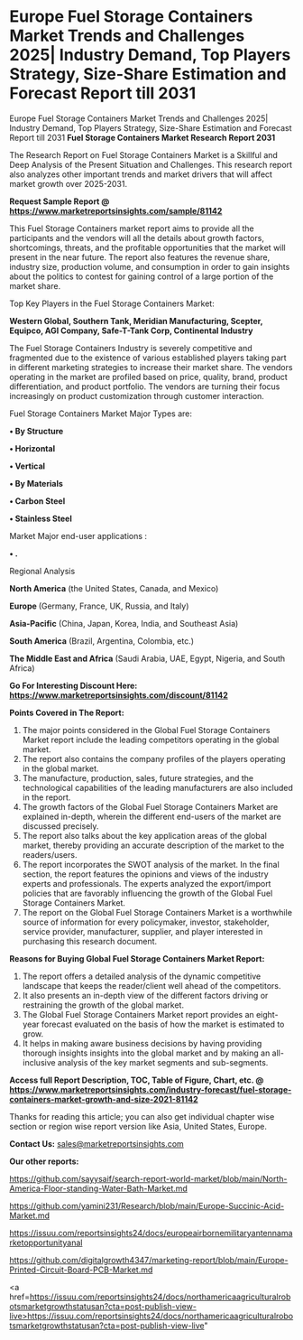 # Europe Fuel Storage Containers Market Trends and Challenges 2025| Industry Demand, Top Players Strategy, Size-Share Estimation and Forecast Report till 2031
Europe Fuel Storage Containers Market Trends and Challenges 2025| Industry Demand, Top Players Strategy, Size-Share Estimation and Forecast Report till 2031
<strong>Fuel Storage Containers Market Research Report 2031</strong>

The Research Report on Fuel Storage Containers Market is a Skillful and Deep Analysis of the Present Situation and Challenges. This research report also analyzes other important trends and market drivers that will affect market growth over 2025-2031.

<strong>Request Sample Report @ <a href=https://www.marketreportsinsights.com/sample/81142>https://www.marketreportsinsights.com/sample/81142</a></strong>

This Fuel Storage Containers market report aims to provide all the participants and the vendors will all the details about growth factors, shortcomings, threats, and the profitable opportunities that the market will present in the near future. The report also features the revenue share, industry size, production volume, and consumption in order to gain insights about the politics to contest for gaining control of a large portion of the market share.

Top Key Players in the Fuel Storage Containers Market:

<strong>Western Global, Southern Tank, Meridian Manufacturing, Scepter, Equipco, AGI Company, Safe-T-Tank Corp, Continental Industry</strong>

The Fuel Storage Containers Industry is severely competitive and fragmented due to the existence of various established players taking part in different marketing strategies to increase their market share. The vendors operating in the market are profiled based on price, quality, brand, product differentiation, and product portfolio. The vendors are turning their focus increasingly on product customization through customer interaction.

Fuel Storage Containers Market Major Types are:

<strong>• By Structure

• Horizontal

• Vertical

• By Materials

• Carbon Steel

• Stainless Steel</strong>

Market Major end-user applications :

<strong>• .</strong>

Regional Analysis

</u><strong><b>North America</b></strong> (the United States, Canada, and Mexico)

<strong><b>Europe </b></strong>(Germany, France, UK, Russia, and Italy)

<strong><b>Asia-Pacific</b></strong> (China, Japan, Korea, India, and Southeast Asia)

<strong><b>South America</b></strong> (Brazil, Argentina, Colombia, etc.)

<strong><b>The Middle East and Africa</b></strong> (Saudi Arabia, UAE, Egypt, Nigeria, and South Africa)

<strong>Go For Interesting Discount Here: <a href=https://www.marketreportsinsights.com/discount/81142>https://www.marketreportsinsights.com/discount/81142</a></strong>

<strong>Points Covered in The Report:</strong>
<ol>
  <li>The major points considered in the Global Fuel Storage Containers Market report include the leading competitors operating in the global market.</li>
  <li>The report also contains the company profiles of the players operating in the global market.</li>
  <li>The manufacture, production, sales, future strategies, and the technological capabilities of the leading manufacturers are also included in the report.</li>
  <li>The growth factors of the Global Fuel Storage Containers Market are explained in-depth, wherein the different end-users of the market are discussed precisely.</li>
  <li>The report also talks about the key application areas of the global market, thereby providing an accurate description of the market to the readers/users.</li>
  <li>The report incorporates the SWOT analysis of the market. In the final section, the report features the opinions and views of the industry experts and professionals. The experts analyzed the export/import policies that are favorably influencing the growth of the Global Fuel Storage Containers Market.</li>
  <li>The report on the Global Fuel Storage Containers Market is a worthwhile source of information for every policymaker, investor, stakeholder, service provider, manufacturer, supplier, and player interested in purchasing this research document.</li>
</ol>
<strong>Reasons for Buying Global Fuel Storage Containers Market Report:</strong>

<ol>
  <li>The report offers a detailed analysis of the dynamic competitive landscape that keeps the reader/client well ahead of the competitors.</li>
  <li>It also presents an in-depth view of the different factors driving or restraining the growth of the global market.</li>
  <li>The Global Fuel Storage Containers Market report provides an eight-year forecast evaluated on the basis of how the market is estimated to grow.</li>
  <li>It helps in making aware business decisions by having providing thorough insights insights into the global market and by making an all-inclusive analysis of the key market segments and sub-segments.</li>
</ol>
<strong>Access full Report Description, TOC, Table of Figure, Chart, etc. @ <a href=https://www.marketreportsinsights.com/industry-forecast/fuel-storage-containers-market-growth-and-size-2021-81142>https://www.marketreportsinsights.com/industry-forecast/fuel-storage-containers-market-growth-and-size-2021-81142</a></strong>


Thanks for reading this article; you can also get individual chapter wise section or region wise report version like Asia, United States, Europe.

<strong>Contact Us:</strong>
sales@marketreportsinsights.com

<strong>Our other reports:</strong>

<a href=https://github.com/sayysaif/search-report-world-market/blob/main/North-America-Floor-standing-Water-Bath-Market.md>https://github.com/sayysaif/search-report-world-market/blob/main/North-America-Floor-standing-Water-Bath-Market.md</a>

<a href=https://github.com/yamini231/Research/blob/main/Europe-Succinic-Acid-Market.md>https://github.com/yamini231/Research/blob/main/Europe-Succinic-Acid-Market.md</a>

<a href=https://issuu.com/reportsinsights24/docs/europeairbornemilitaryantennamarketopportunityanal>https://issuu.com/reportsinsights24/docs/europeairbornemilitaryantennamarketopportunityanal</a>

<a href=https://github.com/digitalgrowth4347/marketing-report/blob/main/Europe-Printed-Circuit-Board-PCB-Market.md>https://github.com/digitalgrowth4347/marketing-report/blob/main/Europe-Printed-Circuit-Board-PCB-Market.md</a>

<a href=https://issuu.com/reportsinsights24/docs/northamericaagriculturalrobotsmarketgrowthstatusan?cta=post-publish-view-live>https://issuu.com/reportsinsights24/docs/northamericaagriculturalrobotsmarketgrowthstatusan?cta=post-publish-view-live</a>"
